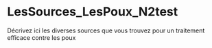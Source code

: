 LesSources_LesPoux_N2test
=========================

Décrivez ici les diverses sources que vous trouvez pour un traitement efficace contre les poux
